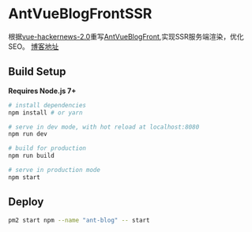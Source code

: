 # AntVueBlogFrontSSR

根据[vue-hackernews-2.0](https://github.com/vuejs/vue-hackernews-2.0)重写[AntVueBlogFront](https://github.com/antbaobao/AntVueBlogFront),实现SSR服务端渲染，优化SEO。
[博客地址](http://120.77.219.106:8080/)

## Build Setup

**Requires Node.js 7+**

``` bash
# install dependencies
npm install # or yarn

# serve in dev mode, with hot reload at localhost:8080
npm run dev

# build for production
npm run build

# serve in production mode
npm start
```

## Deploy

```bash
pm2 start npm --name "ant-blog" -- start
```
